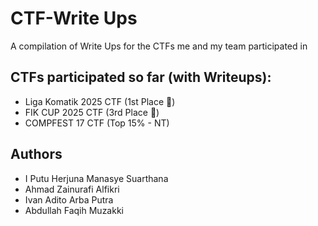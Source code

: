 # CTF-Write Ups
A compilation of Write Ups for the CTFs me and my team participated in

## CTFs participated so far (with Writeups):
- Liga Komatik 2025 CTF (1st Place 🥇)
- FIK CUP 2025 CTF (3rd Place 🥉)
- COMPFEST 17 CTF (Top 15% - NT)

## Authors
- I Putu Herjuna Manasye Suarthana
- Ahmad Zainurafi Alfikri
- Ivan Adito Arba Putra
- Abdullah Faqih Muzakki
